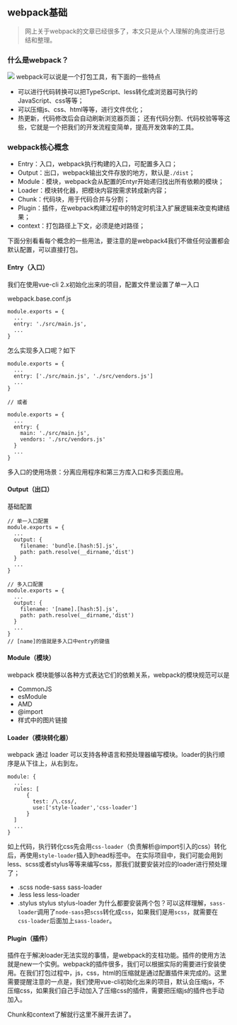 ## webpack基础

>网上关于webpack的文章已经很多了，本文只是从个人理解的角度进行总结和整理。

### 什么是webpack？

![](https://user-gold-cdn.xitu.io/2019/10/5/16d99e241ec295d1?w=2202&h=938&f=png&s=149862)
webpack可以说是一个打包工具，有下面的一些特点
- 可以进行代码转换可以把TypeScript、less转化成浏览器可执行的JavaScript、css等等；
- 可以压缩js、css、html等等，进行文件优化；
- 热更新，代码修改后会自动刷新浏览器页面；
还有代码分割、代码校验等等这些，它就是一个把我们的开发流程变简单，提高开发效率的工具。


### webpack核心概念
- Entry：入口，webpack执行构建的入口，可配置多入口；
- Output：出口，webpack输出文件存放的地方，默认是`./dist`；
- Module：模块，webpack会从配置的Entyr开始递归找出所有依赖的模块；
- Loader：模块转化器，把模块内容按需求转成新内容；
- Chunk：代码块，用于代码合并与分割；
- Plugin：插件，在webpack构建过程中的特定时机注入扩展逻辑来改变构建结果；
- context：打包路径上下文，必须是绝对路径；

下面分别看看每个概念的一些用法，要注意的是webpack4我们不做任何设置都会默认配置，可以直接打包。

#### Entry（入口）
我们在使用vue-cli 2.x初始化出来的项目，配置文件里设置了单一入口

webpack.base.conf.js
```
module.exports = {
  ...
  entry: './src/main.js',
  ...
}
```
怎么实现多入口呢？如下
```
module.exports = {
  ...
  entry: ['./src/main.js', './src/vendors.js']
  ...
}

// 或者

module.exports = {
  ...
  entry: {
    main: './src/main.js',
    vendors: './src/vendors.js'
  }
  ...
}
```
多入口的使用场景：分离应用程序和第三方库入口和多页面应用。

#### Output（出口）
基础配置
```
// 单一入口配置
module.exports = {
  ...
  output: {
    filename: 'bundle.[hash:5].js',
    path: path.resolve(__dirname,'dist')
  }
  ...
}

// 多入口配置
module.exports = {
  ...
  output: {
    filename: '[name].[hash:5].js',
    path: path.resolve(__dirname,'dist')
  }
  ...
}
// [name]的值就是多入口中entry的键值
```

#### Module（模块）
webpack 模块能够以各种方式表达它们的依赖关系，webpack的模块规范可以是
- CommonJS
- esModule
- AMD
- @import
- 样式中的图片链接

#### Loader（模块转化器）
webpack 通过 loader 可以支持各种语言和预处理器编写模块。loader的执行顺序是从下往上，从右到左。
```
module: {
  ...
  rules: [
      {
        test: /\.css/,
        use:['style-loader','css-loader']
      }
  ]
  ...
}
```
如上代码，执行转化css先会用`css-loader`（负责解析@import引入的css）转化后，再使用`style-loader`插入到head标签中。
在实际项目中，我们可能会用到less、scss或者stylus等等来编写css，那我们就要安装对应的loader进行预处理了；
- .scss    node-sass sass-loader
- .less    less      less-loader
- .stylus  stylus    stylus-loader
为什么都要安装两个包？可以这样理解，`sass-loader`调用了`node-sass`把`scss`转化成`css`，如果我们是用`scss`，就需要在`css-loader`后面加上`sass-loader`。

#### Plugin（插件）
插件在于解决loader无法实现的事情，是webpack的支柱功能。插件的使用方法就是new一个实例。webpack的插件很多，我们可以根据实际的需要进行安装使用。在我们打包过程中，js，css，html的压缩就是通过配置插件来完成的。这里需要提醒注意的一点是，我们使用vue-cli初始化出来的项目，默认会压缩js，不压缩css，如果我们自己手动加入了压缩css的插件，需要把压缩js的插件也手动加入。

Chunk和context了解就行这里不展开去讲了。